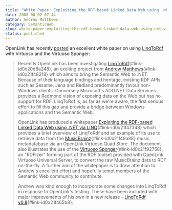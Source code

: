 ```yaml
---
title: "White Paper: Exploiting the RDF-based Linked Data Web using .NET via LINQ"
date: 2008-08-02 07:44
author: Andrew Matthews
category: SemanticWeb
slug: white-paper-exploiting-the-rdf-based-linked-data-web-using-net-via-linq
status: published
---
```


OpenLink has recently [posted](http://www.openlinksw.com/dataspace/vdb/weblog/vdb%27s%20BLOG%20%5B136%5D) an excellent white paper on using [LinqToRdf](http://code.google.com/p/linqtordf) with Virtuoso and the Virtuoso Sponger:

> Recently OpenLink has been investigating [LinqToRdf](http://code.google.com/p/linqtordf/){#link-id0x20d8a248}, an exciting project from [Andrew Matthews](http://aabs.wordpress.com/){#link-id0x21f48218} which aims to bring the Semantic Web to .NET. Because of their language bindings and heritage, existing RDF APIs such as Sesame, Jena and Redland predominantly favour non-Windows clients. Conversely Microsoft's ADO.NET Data Services provides a Redmond vision of exposing data on the Web but has no support for RDF. LinqToRdf is, as far as we're aware, the first serious effort to fill this gap and provide a bridge between Windows applications and the Semantic Web.
>
> OpenLink has produced a whitepaper [Exploiting the RDF-based Linked Data Web using .NET via LINQ](http://virtuoso.openlinksw.com/Whitepapers/html/linqtordf/linqtordf1.htm){#link-id0x21f47348} which provides a brief overview of LinqToRdf and an example of its use to retrieve data from the [MusicBrainz](http://musicbrainz.org/){#link-id0x21f49a88} music metadatabase via an OpenLink Virtuoso Quad Store. The document also illustrates the use of the [Virtuoso Sponger](http://virtuoso.openlinksw.com/Whitepapers/pdf/sponger_whitepaper_10102007.pdf){#link-id0x21f92758}, an "RDFizer" forming part of the RDF toolset provided with OpenLink Virtuoso Universal Server, to convert the raw MusicBrainz data to RDF on-the-fly. A further aim of the whitepaper is to draw attention to Andrew's excellent effort and hopefully tempt members of the Semantic Web community to contribute.
>
> Andrew was kind enough to incorporate some changes into LinqToRdf in response to OpenLink's testing. These have been included with major improvements of his own in a new release - [LinqToRdf v0.8](http://aabs.wordpress.com/2008/08/01/announcing-linqtordf-v08/){#link-id0x21f465b8}.
